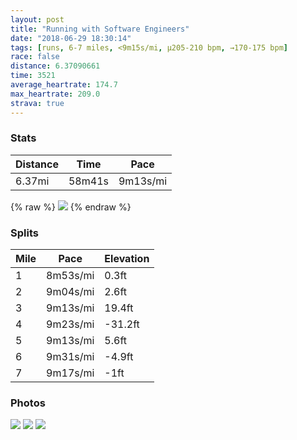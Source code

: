 ```yaml
---
layout: post
title: "Running with Software Engineers"
date: "2018-06-29 18:30:14"
tags: [runs, 6-7 miles, <9m15s/mi, μ205-210 bpm, →170-175 bpm]
race: false
distance: 6.37090661
time: 3521
average_heartrate: 174.7
max_heartrate: 209.0
strava: true
---
```


### Stats

| Distance | Time | Pace |
|----------|------|------|
|6.37mi|58m41s|9m13s/mi|

{% raw %}
<img src='https://maps.googleapis.com/maps/api/staticmap?maptype=roadmap&path=enc:iapwFtwlbMrXr^fMjEvCkBrTbDz]}FdWc]tLjA~BrO}ChkAZ|MuNLiL|DsAvMRbW}BvA_B`Ll@~SjB[xAdMpDvD~]lKhStObIrCzCyKxa@|No@rNrQxG|r@h|@&key=AIzaSyC1MId7bFpkLXNAaYhBSTb8jLyiSqzbDtM&size=800x800&markers=color:yellow|label:S|40.71973,-73.96235&markers=color:green|label:F|40.674870000000006,-74.01606'>
{% endraw %}

### Splits

| Mile | Pace | Elevation |
|------|------|-----------|
|1|8m53s/mi|0.3ft|
|2|9m04s/mi|2.6ft|
|3|9m13s/mi|19.4ft|
|4|9m23s/mi|-31.2ft|
|5|9m13s/mi|5.6ft|
|6|9m31s/mi|-4.9ft|
|7|9m17s/mi|-1ft|

### Photos
<img src='https://dgtzuqphqg23d.cloudfront.net/nYqssKjyor0BuXu824__x3Opmm9PFjG0Z0AqBc68L1g-768x576.jpg'>

<img src='https://dgtzuqphqg23d.cloudfront.net/_Y46On_zeKpX2KDUlWASgAVU3S6WsSWp8_OfQ2KNUNE-768x576.jpg'>

<img src='https://dgtzuqphqg23d.cloudfront.net/DxGfFaIx2lSVJomVpQ97sf9hpJLgdLECovvwW6ZknkQ-576x768.jpg'>
